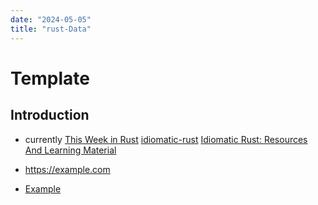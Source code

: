 ```yaml
---
date: "2024-05-05"
title: "rust-Data"
---
```

<!-- markdownlint-disable MD025 -->
# Template
<!-- markdownlint-enable MD025 -->

## Introduction

* currently [This Week in Rust](https://this-week-in-rust.org/blog/2014/06/14/this-week-in-rust-52/)
[idiomatic-rust](https://github.com/mre/idiomatic-rust)
[Idiomatic Rust: Resources And Learning Material](https://corrode.dev/idiomatic-rust/)

<!-- markdownlint-disable MD034 -->
* https://example.com
<!-- markdownlint-enable MD034 -->
* [Example](https://example.com)
